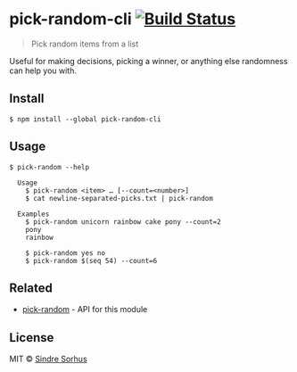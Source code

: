 # pick-random-cli [![Build Status](https://travis-ci.org/sindresorhus/pick-random-cli.svg?branch=master)](https://travis-ci.org/sindresorhus/pick-random-cli)

> Pick random items from a list

Useful for making decisions, picking a winner, or anything else randomness can help you with.


## Install

```
$ npm install --global pick-random-cli
```


## Usage

```
$ pick-random --help

  Usage
    $ pick-random <item> … [--count=<number>]
    $ cat newline-separated-picks.txt | pick-random

  Examples
    $ pick-random unicorn rainbow cake pony --count=2
    pony
    rainbow

    $ pick-random yes no
    $ pick-random $(seq 54) --count=6
```


## Related

- [pick-random](https://github.com/sindresorhus/pick-random) - API for this module


## License

MIT © [Sindre Sorhus](https://sindresorhus.com)
